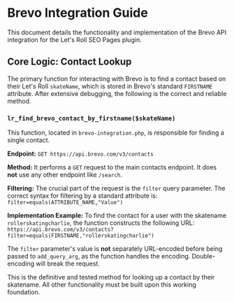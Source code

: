 # Brevo Integration Guide

This document details the functionality and implementation of the Brevo API integration for the Let's Roll SEO Pages plugin.

## Core Logic: Contact Lookup

The primary function for interacting with Brevo is to find a contact based on their Let's Roll `skateName`, which is stored in Brevo's standard `FIRSTNAME` attribute. After extensive debugging, the following is the correct and reliable method.

### `lr_find_brevo_contact_by_firstname($skateName)`

This function, located in `brevo-integration.php`, is responsible for finding a single contact.

**Endpoint:** `GET https://api.brevo.com/v3/contacts`

**Method:**
It performs a `GET` request to the main contacts endpoint. It does **not** use any other endpoint like `/search`.

**Filtering:**
The crucial part of the request is the `filter` query parameter. The correct syntax for filtering by a standard attribute is:
`filter=equals(ATTRIBUTE_NAME,"Value")`

**Implementation Example:**
To find the contact for a user with the skatename `rollerskatingcharlie`, the function constructs the following URL:
`https://api.brevo.com/v3/contacts?filter=equals(FIRSTNAME,"rollerskatingcharlie")`

The `filter` parameter's value is **not** separately URL-encoded before being passed to `add_query_arg`, as the function handles the encoding. Double-encoding will break the request.

This is the definitive and tested method for looking up a contact by their skatename. All other functionality must be built upon this working foundation.
